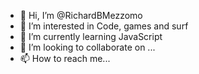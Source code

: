 - 👋 Hi, I’m @RichardBMezzomo
- 👀 I’m interested in Code, games and surf
- 🌱 I’m currently learning JavaScript
- 💞️ I’m looking to collaborate on ...
- 📫 How to reach me...

<!---
RichardBMezzomo/RichardBMezzomo is a ✨ special ✨ repository because its `README.md` (this file) appears on your GitHub profile.
You can click the Preview link to take a look at your changes.
--->
